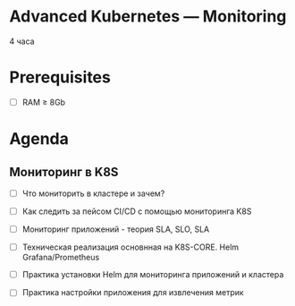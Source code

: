 Advanced Kubernetes — Monitoring
================================
4 часа

Prerequisites
=============

- [ ] RAM ≥ 8Gb


Agenda
======
Мониторинг в K8S
----------------

- [ ] Что мониторить в кластере и зачем?
- [ ] Как следить за пейсом CI/CD с помощью мониторинга K8S
- [ ] Мониторинг приложений - теория SLA, SLO, SLA
- [ ] Техническая реализация основнная на K8S-CORE. Helm Grafana/Prometheus
- [ ] Практика установки Helm для мониторинга приложений и кластера
- [ ] Практика настройки приложения для извлечения метрик

